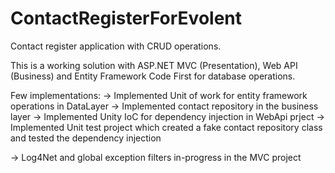 # ContactRegisterForEvolent
Contact register application with CRUD operations.

This is a working solution with ASP.NET MVC (Presentation), Web API (Business) and Entity Framework Code First for database operations.

Few implementations:
-> Implemented Unit of work for entity framework operations in DataLayer
-> Implemented contact repository in the business layer
-> Implemented Unity IoC for dependency injection in WebApi prject
-> Implemented Unit test project which created a fake contact repository class and tested the dependency injection

-> Log4Net and global exception filters in-progress in the MVC project


